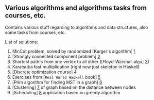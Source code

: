 ## Various algorithms and algorithms tasks from courses, etc. ##

Contains various stuff regarding to algorithms and data structures, also some tasks from courses, etc.

List of solutions:

1. MinCut problem, solved by randomized [Karger's algorithm] [1]
2. [Strongly connected component problem] [2]
3. Shortest path's from one vertex to all other ([Floyd-Warshall algo] [3])
4. Karatsuba fast multiplication (right now just skeleton in Haskell)
5. [Discrete optimization course] [4]
6. Exercises from [`Real World Haskell` book] [5]
7. [Prim algorithm for finding MST in a graph] [6]
8. [Clustering] [7] of graph based on the distance between nodes 
9. [Scheduling] [8] application based on greedy algorithm 


[1]: https://github.com/MysterionRise/algo-dangerzone/blob/master/src/main/scala/algo1/MinCut.scala       "Karger's algorithm"
[2]: https://github.com/MysterionRise/algo-dangerzone/blob/master/src/main/java/StronglyConnectedComponents.java       "Strongly connected component problem"
[3]: https://github.com/MysterionRise/algo-dangerzone/blob/master/src/main/scala/algo1/ShortestPaths.scala       "Floyd-Warshall algo"
[4]: https://class.coursera.org/optimization-002/ "Discrete optimization course"
[5]: http://book.realworldhaskell.org/ "`Real World Haskell` book"
[6]: https://github.com/MysterionRise/algo-dangerzone/blob/master/src/main/scala/algo2/PrimAlgo.scala "Prim algorithm for finding MST in a graph"
[7]: https://github.com/MysterionRise/algo-dangerzone/blob/master/src/main/scala/algo2/ClusteringAlgo.scala "Clustering"
[8]: https://github.com/MysterionRise/algo-dangerzone/blob/master/src/main/scala/algo2/ScheduleApplication.scala "Scheduling"
